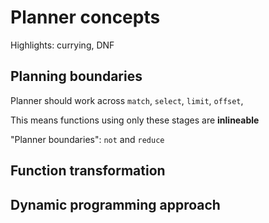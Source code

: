 # Planner concepts

Highlights: currying, DNF

## Planning boundaries

Planner should work across `match`, `select`, `limit`, `offset`,

This means functions using only these stages are **inlineable**

"Planner boundaries": `not` and `reduce`

## Function transformation

## Dynamic programming approach